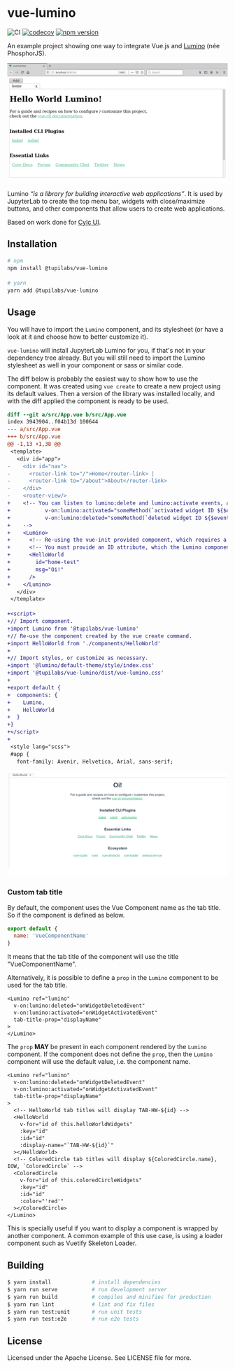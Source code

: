 # vue-lumino

![CI](https://github.com/tupilabs/vue-lumino/workflows/CI/badge.svg)
[![codecov](https://codecov.io/gh/tupilabs/vue-lumino/branch/master/graph/badge.svg)](https://codecov.io/gh/tupilabs/vue-lumino)
[![npm version](https://badge.fury.io/js/%40tupilabs%2Fvue-lumino.svg)](https://www.npmjs.com/package/@tupilabs/vue-lumino)

An example project showing one way to integrate Vue.js and
[Lumino](https://github.com/jupyterlab/lumino) (née PhosphorJS).

![](docs/demo.gif)

Lumino *“is a library for building interactive web applications”*. It is used by JupyterLab to create the
top menu bar, widgets with close/maximize buttons, and other components that allow users to create
web applications.

Based on work done for [Cylc UI](https://github.com/cylc/cylc-ui).

## Installation

```bash
# npm
npm install @tupilabs/vue-lumino

# yarn
yarn add @tupilabs/vue-lumino
```

## Usage

You will have to import the `Lumino` component, and its stylesheet (or have a look at
it and choose how to better customize it).

`vue-lumino` will install JupyterLab Lumino for you, if that's not in your dependency
tree already. But you will still need to import the Lumino stylesheet as well in your
component or sass or similar code.

The diff below is probably the easiest way to show how to use the component. It was
created using `vue create` to create a new project using its default values. Then a version
of the library was installed locally, and with the diff applied the component is
ready to be used.

```diff
diff --git a/src/App.vue b/src/App.vue
index 3943904..f04b13d 100644
--- a/src/App.vue
+++ b/src/App.vue
@@ -1,13 +1,38 @@
 <template>
   <div id="app">
-    <div id="nav">
-      <router-link to="/">Home</router-link> |
-      <router-link to="/about">About</router-link>
-    </div>
-    <router-view/>
+    <!-- You can listen to lumino:delete and lumino:activate events, as below.
+           v-on:lumino:activated="someMethod(`activated widget ID ${$event.id}`)"
+           v-on:lumino:deleted="someMethod(`deleted widget ID ${$event.id}`)"
+    -->
+    <Lumino>
+      <!-- Re-using the vue-init provided component, which requires a msg :string prop. -->
+      <!-- You must provide an ID attribute, which the Lumino component uses internally. -->
+      <HelloWorld
+        id="home-test"
+        msg="Oi!"
+      />
+    </Lumino>
   </div>
 </template>
 
+<script>
+// Import component.
+import Lumino from '@tupilabs/vue-lumino'
+// Re-use the component created by the vue create command.
+import HelloWorld from './components/HelloWorld'
+
+// Import styles, or customize as necessary.
+import '@lumino/default-theme/style/index.css'
+import '@tupilabs/vue-lumino/dist/vue-lumino.css'
+
+export default {
+  components: {
+    Lumino,
+    HelloWorld
+  }
+}
+</script>
+
 <style lang="scss">
 #app {
   font-family: Avenir, Helvetica, Arial, sans-serif;
```

![](docs/demo2.png)

### Custom tab title

By default, the component uses the Vue Component name as the tab title. So if the
component is defined as below.

```js
export default {
  name: 'VueComponentName'
}
```

It means that the tab title of the component will use the title "VueComponentName".

Alternatively, it is possible to define a `prop` in the `Lumino` component to be used
for the tab title.

```vue
<Lumino ref="lumino"
  v-on:lumino:deleted="onWidgetDeletedEvent"
  v-on:lumino:activated="onWidgetActivatedEvent"
  tab-title-prop="displayName"
>
</Lumino>
```

The `prop` **MAY** be present in each component rendered by the `Lumino` component. If the
component does not define the `prop`, then the `Lumino` component will use the default
value, i.e. the component name.

```vue
<Lumino ref="lumino"
  v-on:lumino:deleted="onWidgetDeletedEvent"
  v-on:lumino:activated="onWidgetActivatedEvent"
  tab-title-prop="displayName"
>
  <!-- HelloWorld tab titles will display TAB-HW-${id} -->
  <HelloWorld
    v-for="id of this.helloWorldWidgets"
    :key="id"
    :id="id"
    :display-name="`TAB-HW-${id}`"
  ></HelloWorld>
  <!-- ColoredCircle tab titles will display ${ColoredCircle.name}, IOW, `ColoredCircle` -->
  <ColoredCircle
    v-for="id of this.coloredCircleWidgets"
    :key="id"
    :id="id"
    :color="'red'"
  ></ColoredCircle>
</Lumino>
```

This is specially useful if you want to display a component is wrapped by another
component. A common example of this use case, is using a loader component such as
Vuetify Skeleton Loader.

## Building

```bash
$ yarn install             # install dependencies
$ yarn run serve           # run development server
$ yarn run build           # compiles and minifies for production
$ yarn run lint            # lint and fix files
$ yarn run test:unit       # run unit tests
$ yarn run test:e2e        # run e2e tests
```

## License

Licensed under the Apache License. See LICENSE file for more.
